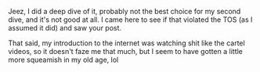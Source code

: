 Jeez, I did a deep dive of it, probably not the best choice for my second dive, and it's not good at all. I came here to see if that violated the TOS (as I assumed it did) and saw your post.

That said, my introduction to the internet was watching shit like the cartel videos, so it doesn't faze me that much, but I seem to have gotten a little more squeamish in my old age, lol
